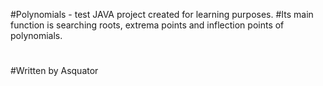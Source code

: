 #Polynomials - test JAVA project created for learning purposes.
#Its main function is searching roots, extrema points and inflection points of polynomials.
#
#Written by Asquator
